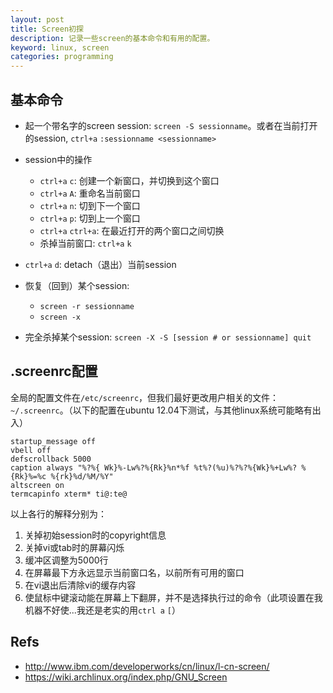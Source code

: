 ```yaml
---
layout: post
title: Screen初探
description: 记录一些screen的基本命令和有用的配置。
keyword: linux, screen
categories: programming
---
```


## 基本命令

* 起一个带名字的screen session: `screen -S sessionname`。或者在当前打开的session, `ctrl+a` `:sessionname <sessionname>` 

* session中的操作
  * `ctrl+a` `c`: 创建一个新窗口，并切换到这个窗口
  * `ctrl+a` `A`: 重命名当前窗口
  * `ctrl+a` `n`: 切到下一个窗口
  * `ctrl+a` `p`: 切到上一个窗口
  * `ctrl+a` `ctrl+a`: 在最近打开的两个窗口之间切换
  * 杀掉当前窗口: `ctrl+a` `k`

* `ctrl+a` `d`: detach（退出）当前session
* 恢复（回到）某个session:
  * `screen -r sessionname`
  * `screen -x`
* 完全杀掉某个session: `screen -X -S [session # or sessionname] quit`

## .screenrc配置

全局的配置文件在`/etc/screenrc`，但我们最好更改用户相关的文件：`~/.screenrc`。（以下的配置在ubuntu 12.04下测试，与其他linux系统可能略有出入）

```
startup_message off
vbell off
defscrollback 5000
caption always "%?%{ Wk}%-Lw%?%{Rk}%n*%f %t%?(%u)%?%?%{Wk}%+Lw%? %{Rk}%=%c %{rk}%d/%M/%Y"
altscreen on
termcapinfo xterm* ti@:te@
```

以上各行的解释分别为：

1. 关掉初始session时的copyright信息
2. 关掉vi或tab时的屏幕闪烁
3. 缓冲区调整为5000行
4. 在屏幕最下方永远显示当前窗口名，以前所有可用的窗口
5. 在vi退出后清除vi的缓存内容
6. 使鼠标中键滚动能在屏幕上下翻屏，并不是选择执行过的命令（此项设置在我机器不好使...我还是老实的用`ctrl a` `[`）

## Refs

* http://www.ibm.com/developerworks/cn/linux/l-cn-screen/
* https://wiki.archlinux.org/index.php/GNU_Screen